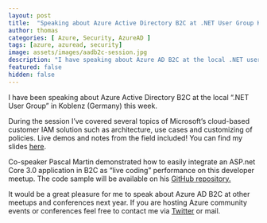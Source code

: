 ```yaml
---
layout: post
title:  "Speaking about Azure Active Directory B2C at .NET User Group Koblenz"
author: thomas
categories: [ Azure, Security, AzureAD ]
tags: [azure, azuread, security]
image: assets/images/aadb2c-session.jpg
description: "I have speaking about Azure AD B2C at the local .NET user group. You can find my slides here."
featured: false
hidden: false
---
```


I have been speaking about Azure Active Directory B2C at the local “.NET User Group” in Koblenz (Germany) this week.

During the session I’ve covered several topics of Microsoft’s cloud-based customer IAM solution such as architecture, use cases and customizing of policies. Live demos and notes from the field included! You can find my slides [here](https://github.com/Cloud-Architekt/meetups/blob/master/2019-12-11%20DNUGKoblenz-Manage-and-securing-AzureAD-B2C.pdf).

Co-speaker Pascal Martin demonstrated how to easily integrate an ASP.net Core 3.0 application in B2C as “live coding” performance on this developer meetup.
The code sample will be available on his [GitHub repository.](https://github.com/obivandamme?tab=repositories)

It would be a great pleasure for me to speak about Azure AD B2C at other meetups and conferences next year. If you are hosting Azure community events or conferences feel free to contact me via [Twitter](http://twitter.com/thomas_live) or mail. 